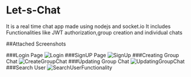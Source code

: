 # Let-s-Chat
It is a real time chat app made using nodejs and socket.io
It includes Functionalities like JWT authorization,group creation and individual chats

##Attached Screenshots

###Login Page
![Login](https://github.com/SnehaMaloo/Let-s-Chat/assets/107611558/244ab4fe-d166-452a-af88-4005f5d12198)
###SignUP Page
![SignUp](https://github.com/SnehaMaloo/Let-s-Chat/assets/107611558/add2dbe5-a2c6-4cc6-8c47-e72779606df9)
###Creating Group Chat
![CreateGroupChat](https://github.com/SnehaMaloo/Let-s-Chat/assets/107611558/1c432d12-e962-49a2-9fd0-f3c01217e042)
###Updating Group Chat 
![UpdatingGroupChat](https://github.com/SnehaMaloo/Let-s-Chat/assets/107611558/9131bca4-7abe-4a81-958f-622ae64c4617)
###Search User
![SearchUserFunctionality](https://github.com/SnehaMaloo/Let-s-Chat/assets/107611558/38deb81f-b432-4f5f-bdb8-bfee3381d198)
